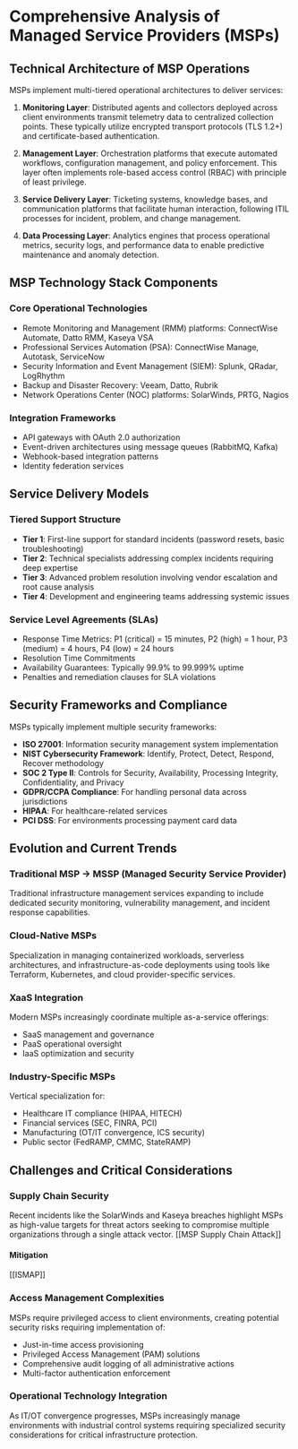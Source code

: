 # Comprehensive Analysis of Managed Service Providers (MSPs)

## Technical Architecture of MSP Operations

MSPs implement multi-tiered operational architectures to deliver services:

1. **Monitoring Layer**: Distributed agents and collectors deployed across client environments transmit telemetry data to centralized collection points. These typically utilize encrypted transport protocols (TLS 1.2+) and certificate-based authentication.
    
2. **Management Layer**: Orchestration platforms that execute automated workflows, configuration management, and policy enforcement. This layer often implements role-based access control (RBAC) with principle of least privilege.
    
3. **Service Delivery Layer**: Ticketing systems, knowledge bases, and communication platforms that facilitate human interaction, following ITIL processes for incident, problem, and change management.
    
4. **Data Processing Layer**: Analytics engines that process operational metrics, security logs, and performance data to enable predictive maintenance and anomaly detection.
    

## MSP Technology Stack Components

### Core Operational Technologies

- Remote Monitoring and Management (RMM) platforms: ConnectWise Automate, Datto RMM, Kaseya VSA
- Professional Services Automation (PSA): ConnectWise Manage, Autotask, ServiceNow
- Security Information and Event Management (SIEM): Splunk, QRadar, LogRhythm
- Backup and Disaster Recovery: Veeam, Datto, Rubrik
- Network Operations Center (NOC) platforms: SolarWinds, PRTG, Nagios

### Integration Frameworks

- API gateways with OAuth 2.0 authorization
- Event-driven architectures using message queues (RabbitMQ, Kafka)
- Webhook-based integration patterns
- Identity federation services

## Service Delivery Models

### Tiered Support Structure

- **Tier 1**: First-line support for standard incidents (password resets, basic troubleshooting)
- **Tier 2**: Technical specialists addressing complex incidents requiring deep expertise
- **Tier 3**: Advanced problem resolution involving vendor escalation and root cause analysis
- **Tier 4**: Development and engineering teams addressing systemic issues

### Service Level Agreements (SLAs)

- Response Time Metrics: P1 (critical) = 15 minutes, P2 (high) = 1 hour, P3 (medium) = 4 hours, P4 (low) = 24 hours
- Resolution Time Commitments
- Availability Guarantees: Typically 99.9% to 99.999% uptime
- Penalties and remediation clauses for SLA violations

## Security Frameworks and Compliance

MSPs typically implement multiple security frameworks:

- **ISO 27001**: Information security management system implementation
- **NIST Cybersecurity Framework**: Identify, Protect, Detect, Respond, Recover methodology
- **SOC 2 Type II**: Controls for Security, Availability, Processing Integrity, Confidentiality, and Privacy
- **GDPR/CCPA Compliance**: For handling personal data across jurisdictions
- **HIPAA**: For healthcare-related services
- **PCI DSS**: For environments processing payment card data

## Evolution and Current Trends

### Traditional MSP → MSSP (Managed Security Service Provider)

Traditional infrastructure management services expanding to include dedicated security monitoring, vulnerability management, and incident response capabilities.

### Cloud-Native MSPs

Specialization in managing containerized workloads, serverless architectures, and infrastructure-as-code deployments using tools like Terraform, Kubernetes, and cloud provider-specific services.

### XaaS Integration

Modern MSPs increasingly coordinate multiple as-a-service offerings:

- SaaS management and governance
- PaaS operational oversight
- IaaS optimization and security

### Industry-Specific MSPs

Vertical specialization for:

- Healthcare IT compliance (HIPAA, HITECH)
- Financial services (SEC, FINRA, PCI)
- Manufacturing (OT/IT convergence, ICS security)
- Public sector (FedRAMP, CMMC, StateRAMP)

## Challenges and Critical Considerations

### Supply Chain Security

Recent incidents like the SolarWinds and Kaseya breaches highlight MSPs as high-value targets for threat actors seeking to compromise multiple organizations through a single attack vector.
[[MSP Supply Chain Attack]]

#### Mitigation
[[ISMAP]]

### Access Management Complexities

MSPs require privileged access to client environments, creating potential security risks requiring implementation of:

- Just-in-time access provisioning
- Privileged Access Management (PAM) solutions
- Comprehensive audit logging of all administrative actions
- Multi-factor authentication enforcement

### Operational Technology Integration

As IT/OT convergence progresses, MSPs increasingly manage environments with industrial control systems requiring specialized security considerations for critical infrastructure protection.